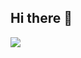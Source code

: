 ## Hi there 👋

![](https://github.com/o-xolop-o/o-xolop-o/blob/main/225813708-98b745f2-7d22-48cf-9150-083f1b00d6c9.gif)
